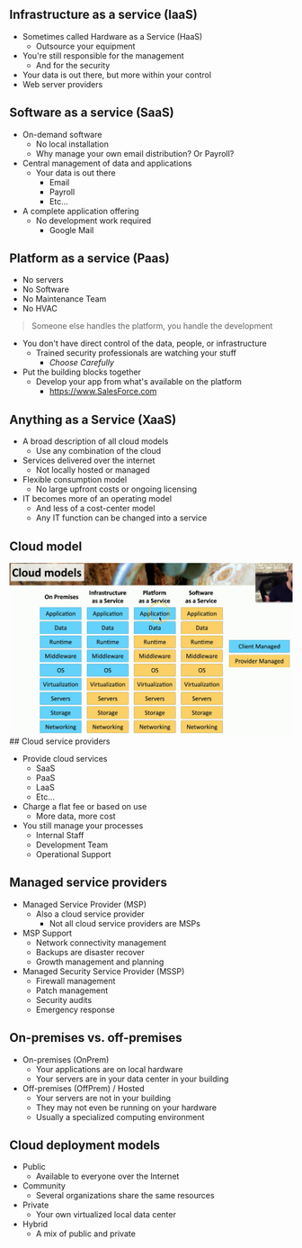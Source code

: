 ## Infrastructure as a service (IaaS)
- Sometimes called Hardware as a Service (HaaS)
	- Outsource your equipment
- You're still responsible for the management
	- And for the security
- Your data is out there, but more within your control
- Web server providers

## Software as a service (SaaS)
- On-demand software
	- No local installation
	- Why manage your own email distribution? Or Payroll?
- Central management of data and applications
	- Your data is out there
		- Email
		- Payroll
		- Etc...
- A complete application offering
	- No development work required
		- Google Mail

## Platform as a service (Paas)
- No servers
- No Software
- No Maintenance Team
- No HVAC

>Someone else handles the platform, you handle the development

- You don't have direct control of the data, people, or infrastructure
	- Trained security professionals are watching your stuff
		- *Choose Carefully*
- Put the building blocks together
	- Develop your app from what's available on the platform
		- https://www.SalesForce.com

## Anything as a Service (XaaS)
- A broad description of all cloud models
	- Use any combination of the cloud
- Services delivered over the internet
	- Not locally hosted or managed
- Flexible consumption model
	- No large upfront costs or ongoing licensing
- IT becomes more of an operating model
	- And less of a cost-center model
	- Any IT function can be changed into a service

## Cloud model
![](Images/Pasted%20image%2020240416181540.png)## Cloud service providers
- Provide cloud services
	- SaaS
	- PaaS
	- LaaS
	- Etc...
- Charge a flat fee or based on use
	- More data, more cost
- You still manage your processes
	- Internal Staff
	- Development Team
	- Operational Support

## Managed service providers
- Managed Service Provider (MSP)
	- Also a cloud service provider
		- Not all cloud service providers are MSPs
- MSP Support
	- Network connectivity management
	- Backups are disaster recover
	- Growth management and planning
- Managed Security Service Provider (MSSP)
	- Firewall management
	- Patch management
	- Security audits
	- Emergency response

## On-premises vs. off-premises
- On-premises (OnPrem)
	- Your applications are on local hardware
	- Your servers are in your data center in your building
- Off-premises (OffPrem) / Hosted
	- Your servers are not in your building
	- They may not even be running on your hardware
	- Usually a specialized computing environment

## Cloud deployment models
- Public
	- Available to everyone over the Internet
- Community
	- Several organizations share the same resources
- Private
	- Your own virtualized local data center
- Hybrid
	- A mix of public and private

